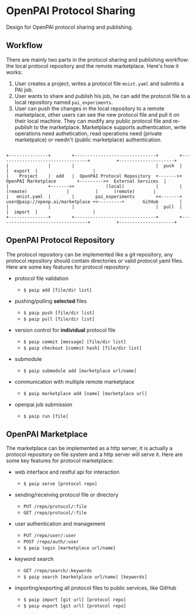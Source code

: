 OpenPAI Protocol Sharing
========================

Design for OpenPAI protocol sharing and publishing.


Workflow
--------

There are mainly two parts in the protocol sharing and publishing workflow: the local protocol repository and the remote marketplace. Here's how it works:

1. User creates a project, writes a protocol file `mnist.yaml` and submits a PAI job.
2. User wants to share and publish his job, he can add the protocol file to a local repository named `pai_experiments`.
3. User can push the changes in the local repository to a remote marketplace, other users can see the new protocol file and pull it on their local machine.
They can modify any public protocol file and re-publish to the marketplace.
Marketplace supports authentication, write operations need authetication, read operations need (private marketpalce) or needn't (public marketplace) authentication.

```

+---------------+        +-------------------------------+        +----------------------------------+          +---------------------+
|               |        |                               |  push  |                                  |  export  |                     |
|    Project    |  add   |  OpenPAI Protocol Repository  +------->+       OpenPAI Marketplace        +--------->+  External Services  |
|               +------->+            (local)            |        |           (remote)               |          |      (remote)       |
|   mnist.yaml  |        |        pai_experiments        +<-------+ user@paip://openp.ai/marketplace +<---------+       GitHub        |
|               |        |                               |  pull  |                                  |  import  |                     |
+---------------+        +-------------------------------+        +----------------------------------+          +---------------------+

```


OpenPAI Protocol Repository
---------------------------

The protocol repository can be implemented like a git repository, any protocol repository should contain directories or valid protocol yaml files.
Here are some key features for protocol repository:

* protocol file validation
    * `$ paip add [file/dir list]`

* pushing/pulling __selected__ files
    * `$ paip push [file/dir list]`
    * `$ paip pull [file/dir list]`

* version control for __individual__ protocol file
    * `$ paip commit [message] [file/dir list]`
    * `$ paip checkout [commit hash] [file/dir list]`

* submodule
    * `$ paip submodule add [marketplace url/name]`

* communication with multiple remote marketplace
    * `$ paip marketplace add [name] [marketplace url]`

* openpai job submission
    * `$ paip run [file]`


OpenPAI Marketplace
-------------------

The marketplace can be implemented as a http server, it is actually a protocol repository on file system and a http server will serve it.
Here are some key features for protocol marketplace:

* web interface and restful api for interaction
    * `$ paip serve [protocol repo]`

* sending/receiving protocol file or directory
    * `PUT /repo/protocol/:file`
    * `GET /repo/protocol/:file`

* user authentication and management
    * `PUT /repo/user/:user`
    * `POST /repo/auth/:user`
    * `$ paip login [marketplace url/name]`

* keyword search
    * `GET /repo/search/:keywords`
    * `$ paip search [marketplace url/name] [keywords]`

* importing/exporting all protocol files to public services, like GitHub
    * `$ paip import [git url] [protocol repo]`
    * `$ paip export [git url] [protocol repo]`
